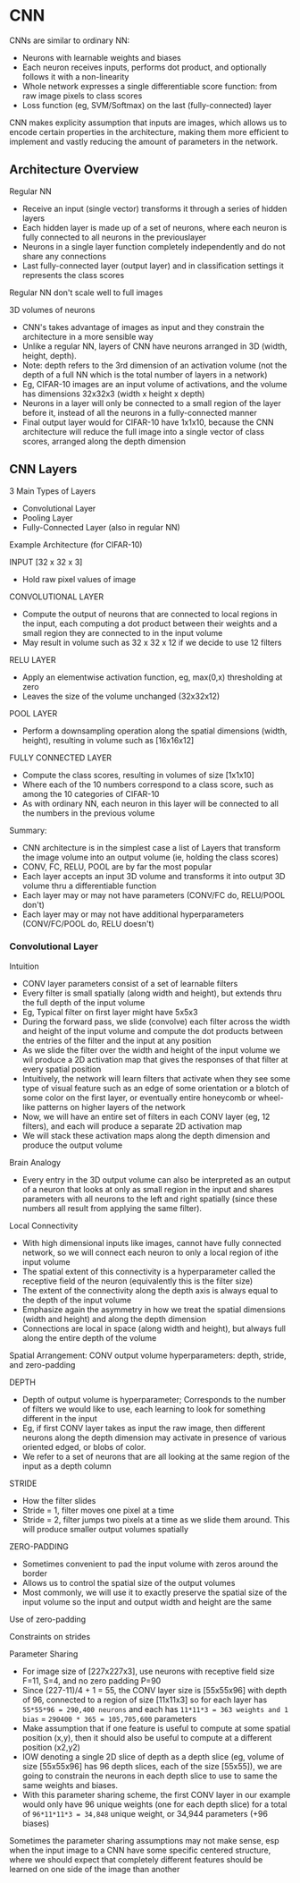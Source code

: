 # CNN

CNNs are similar to ordinary NN:
- Neurons with learnable weights and biases
- Each neuron receives inputs, performs dot product, and optionally follows it
  with a non-linearity
- Whole network expresses a single differentiable score function: from raw image
  pixels to class scores
- Loss function (eg, SVM/Softmax) on the last (fully-connected) layer

CNN makes explicity assumption that inputs are images, which allows us to
encode certain properties in the architecture, making them more efficient to
implement and vastly reducing the amount of parameters in the network.

## Architecture Overview

Regular NN
- Receive an input (single vector) transforms it through a series of hidden
  layers
- Each hidden layer is made up of a set of neurons, where each neuron is fully
  connected to all neurons in the previouslayer
- Neurons in a single layer function completely independently and do not share
  any connections
- Last fully-connected layer (output layer) and in classification settings it
  represents the class scores

Regular NN don't scale well to full images

3D volumes of neurons
- CNN's takes advantage of images as input and they constrain the architecture
  in a more sensible way
- Unlike a regular NN, layers of CNN have neurons arranged in 3D (width, height,
  depth).
- Note: depth refers to the 3rd dimension of an activation volume (not the depth
  of a full NN which is the total number of layers in a network)
- Eg, CIFAR-10 images are an input volume of activations, and the volume has
  dimensions 32x32x3 (width x height x depth)
- Neurons in a layer will only be connected to a small region of the layer
  before it, instead of all the neurons in a fully-connected manner
- Final output layer would for CIFAR-10 have 1x1x10, because the CNN architecture
  will reduce the full image into a single vector of class scores, arranged
  along the depth dimension


## CNN Layers

3 Main Types of Layers
- Convolutional Layer
- Pooling Layer
- Fully-Connected Layer (also in regular NN)


Example Architecture (for CIFAR-10)

INPUT [32 x 32 x 3]
- Hold raw pixel values of image

CONVOLUTIONAL LAYER
- Compute the output of neurons that are connected to local regions in the
  input, each computing a dot product between their weights and a small region
  they are connected to in the input volume
- May result in volume such as 32 x 32 x 12 if we decide to use 12 filters

RELU LAYER
- Apply an elementwise activation function, eg, max(0,x) thresholding at zero
- Leaves the size of the volume unchanged (32x32x12)

POOL LAYER
- Perform a downsampling operation along the spatial dimensions (width, height),
  resulting in volume such as [16x16x12]

FULLY CONNECTED LAYER
- Compute the class scores, resulting in volumes of size [1x1x10]
- Where each of the 10 numbers correspond to a class score, such as among the 10
  categories of CIFAR-10
- As with ordinary NN, each neuron in this layer will be connected to all the
  numbers in the previous volume

Summary:
- CNN architecture is in the simplest case a list of Layers that transform the
  image volume into an output volume (ie, holding the class scores)
- CONV, FC, RELU, POOL are by far the most popular
- Each layer accepts an input 3D volume and transforms it into output 3D volume
  thru a differentiable function
- Each layer may or may not have parameters (CONV/FC do, RELU/POOL don't)
- Each layer may or may not have additional hyperparameters (CONV/FC/POOL do,
  RELU doesn't)

### Convolutional Layer

Intuition
- CONV layer parameters consist of a set of learnable filters
- Every filter is small spatially (along width and height), but extends thru the
  full depth of the input volume
- Eg, Typical filter on first layer might have 5x5x3
- During the forward pass, we slide (convolve) each filter across the width and
  height of the input volume and compute the dot products between the entries of
  the filter and the input at any position
- As we slide the filter over the width and height of the input volume we wil
  produce a 2D activation map that gives the responses of that filter at every
  spatial position
- Intuitively, the network will learn filters that activate when they see some
  type of visual feature such as an edge of some orientation or a blotch of some
  color on the first layer, or eventually entire honeycomb or wheel-like
  patterns on higher layers of the network
- Now, we will have an entire set of filters in each CONV layer (eg, 12
  filters), and each will produce a separate 2D activation map
- We will stack these activation maps along the depth dimension and produce the
  output volume

Brain Analogy
- Every entry in the 3D output volume can also be interpreted as an output of
  a neuron that looks at only as small region in the input and shares parameters
  with all neurons to the left and right spatially (since these numbers all
  result from applying the same filter).

Local Connectivity
- With high dimensional inputs like images, cannot have fully connected network,
  so we will connect each neuron to only a local region of ithe input volume
- The spatial extent of this connectivity is a hyperparameter called the
  receptive field of the neuron (equivalently this is the filter size)
- The extent of the connectivity along the depth axis is always equal to the
  depth of the input volume
- Emphasize again the asymmetry in how we treat the spatial dimensions (width
  and height) and along the depth dimension
- Connections are local in space (along width and height), but always full along
  the entire depth of the volume

Spatial Arrangement:  CONV output volume hyperparameters: depth, stride, and zero-padding

DEPTH
- Depth of output volume is hyperparameter; Corresponds to the number of filters
  we would like to use, each learning to look for something different in the
  input
- Eg, if first CONV layer takes as input the raw image, then different neurons
  along the depth dimension may activate in presence of various oriented edged,
  or blobs of color.
- We refer to a set of neurons that are all looking at the same region of the
  input as a depth column

STRIDE
- How the filter slides
- Stride = 1, filter moves one pixel at a time
- Stride = 2, filter jumps two pixels at a time as we slide them around.  This
  will produce smaller output volumes spatially

ZERO-PADDING
- Sometimes convenient to pad the input volume with zeros around the border
- Allows us to control the spatial size of the output volumes
- Most commonly, we will use it to exactly preserve the spatial size of the
  input volume so the input and output width and height are the same

Use of zero-padding

Constraints on strides

Parameter Sharing
- For image size of [227x227x3], use neurons with receptive field size F=11,
  S=4, and no zero padding P=90
- Since (227-11)/4 + 1 = 55, the CONV layer size is [55x55x96] with depth of 96, connected to
  a region of size [11x11x3] so for each layer has `55*55*96 = 290,400 neurons`
  and each has `11*11*3 = 363 weights and 1 bias` = `290400 * 365 = 105,705,600`
  parameters
- Make assumption that if one feature is useful to compute at some spatial
  position (x,y), then it should also be useful to compute at a different
  position (x2,y2)
- IOW denoting a single 2D slice of depth as a depth slice (eg, volume of size
  [55x55x96] has 96 depth slices, each of the size [55x55]), we are going to
  constrain the neurons in each depth slice to use to same the same weights and
  biases.
- With this parameter sharing scheme, the first CONV layer in our example would
  only have 96 unique weights (one for each depth slice) for a total of
  `96*11*11*3 = 34,848` unique weight, or 34,944 parameters (+96 biases)

Sometimes the parameter sharing assumptions may not make sense, esp when the
input image to a CNN have some specific centered structure, where we should
expect that completely different features should be learned on one side of the
image than another


